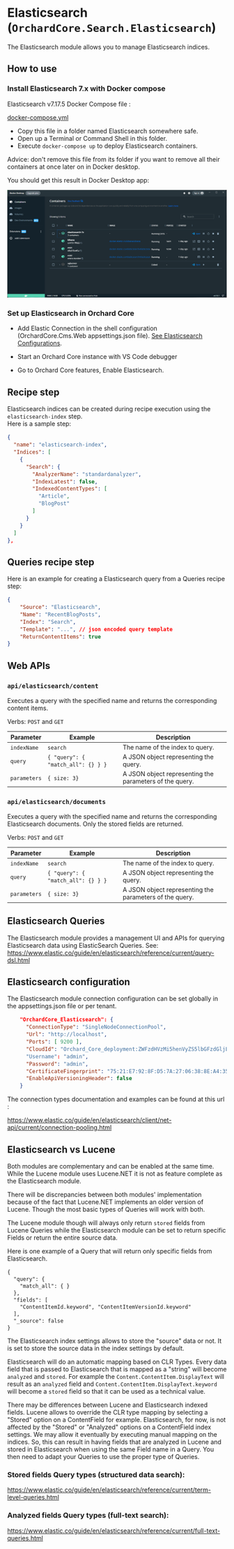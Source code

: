 # Elasticsearch (`OrchardCore.Search.Elasticsearch`)

The Elasticsearch module allows you to manage Elasticsearch indices.

## How to use

### Install Elasticsearch 7.x with Docker compose

Elasticsearch v7.17.5 Docker Compose file : 

[docker-compose.yml](docker-compose.yml)

- Copy this file in a folder named Elasticsearch somewhere safe.
- Open up a Terminal or Command Shell in this folder.
- Execute `docker-compose up` to deploy Elasticsearch containers.

Advice: don't remove this file from its folder if you want to remove all their containers at once later on in Docker desktop.

You should get this result in Docker Desktop app: 

![Elasticsearch docker containers](images/elasticsearch-docker.png)

### Set up Elasticsearch in Orchard Core

- Add Elastic Connection in the shell configuration (OrchardCore.Cms.Web appsettings.json file). [See Elasticsearch Configurations](#Elasticsearch-configuration).

- Start an Orchard Core instance with VS Code debugger
- Go to Orchard Core features, Enable Elasticsearch.

## Recipe step

Elasticsearch indices can be created during recipe execution using the `elasticsearch-index` step.  
Here is a sample step:

```json
{
  "name": "elasticsearch-index",
  "Indices": [
    {
      "Search": {
        "AnalyzerName": "standardanalyzer",
        "IndexLatest": false,
        "IndexedContentTypes": [
          "Article",
          "BlogPost"
        ]
      }
    }
  ]
},
```

## Queries recipe step

Here is an example for creating a Elasticsearch query from a Queries recipe step:

```json
{
    "Source": "Elasticsearch",
    "Name": "RecentBlogPosts",
    "Index": "Search",
    "Template": "...", // json encoded query template
    "ReturnContentItems": true
}
```

## Web APIs

### `api/elasticsearch/content`

Executes a query with the specified name and returns the corresponding content items.

Verbs: `POST` and `GET`

| Parameter | Example | Description |
| --------- | ---- |------------ |
| `indexName` | `search` | The name of the index to query. |
| `query` | `{ "query": { "match_all": {} } }` | A JSON object representing the query. |
| `parameters` | `{ size: 3}` | A JSON object representing the parameters of the query. |

### `api/elasticsearch/documents`

Executes a query with the specified name and returns the corresponding Elasticsearch documents. Only the stored fields are returned.

Verbs: `POST` and `GET`

| Parameter | Example | Description |
| --------- | ---- |------------ |
| `indexName` | `search` | The name of the index to query. |
| `query` | `{ "query": { "match_all": {} } }` | A JSON object representing the query. |
| `parameters` | `{ size: 3}` | A JSON object representing the parameters of the query. |

## Elasticsearch Queries

The Elasticsearch module provides a management UI and APIs for querying Elasticsearch data using ElasticSearch Queries.
See: https://www.elastic.co/guide/en/elasticsearch/reference/current/query-dsl.html

## Elasticsearch configuration

The Elasticsearch module connection configuration can be set globally in the appsettings.json file or per tenant.

```json
    "OrchardCore_Elasticsearch": {
      "ConnectionType": "SingleNodeConnectionPool",
      "Url": "http://localhost",
      "Ports": [ 9200 ],
      "CloudId": "Orchard_Core_deployment:ZWFzdHVzMi5henVyZS5lbGFzdGljLWNsb3VkLmNvbTo0NDMkNmMxZGQ4YzBrQ2Y2NDI5ZDkyNzc1MTUxN2IyYjZkYTgkMTJmMjA1MzBlOTU0NDgyNDlkZWVmZWYzNmZlY2Q5Yjc="
      "Username": "admin",
      "Password": "admin",
      "CertificateFingerprint": "75:21:E7:92:8F:D5:7A:27:06:38:8E:A4:35:FE:F5:17:D7:37:F4:DF:F0:9A:D2:C0:C4:B6:FF:EE:D1:EA:2B:A7",
      "EnableApiVersioningHeader": false
    }
```

The connection types documentation and examples can be found at this url : 

https://www.elastic.co/guide/en/elasticsearch/client/net-api/current/connection-pooling.html

## Elasticsearch vs Lucene

Both modules are complementary and can be enabled at the same time.
While the Lucene module uses Lucene.NET it is not as feature complete as the Elasticsearch module.

There will be discrepancies between both modules' implementation because of the fact that Lucene.NET implements an older version of Lucene. Though the most basic types of Queries will work with both.

The Lucene module though will always only return `stored` fields from Lucene Queries while the Elasticsearch module can be set to return specific Fields or return the entire source data.

Here is one example of a Query that will return only specific fields from Elasticsearch.

```
{
  "query": {
    "match_all": { }
  },
  "fields": [
    "ContentItemId.keyword", "ContentItemVersionId.keyword"
  ],
  "_source": false
}
```

The Elasticsearch index settings allows to store the "source" data or not. It is set to store the source data in the index settings by default.

Elasticsearch will do an automatic mapping based on CLR Types. Every data field that is passed to Elasticsearch that is mapped as a "string" will become `analyzed` and `stored`. For example the `Content.ContentItem.DisplayText` will result as an `analyzed` field and `Content.ContentItem.DisplayText.keyword` will become a `stored` field so that it can be used as a technical value.

There may be differences between Lucene and Elasticsearch indexed fields. Lucene allows to override the CLR type mapping by selecting a "Stored" option on a ContentField for example. Elasticsearch, for now, is not affected by the "Stored" or "Analyzed" options on a ContentField index settings. We may allow it eventually by executing manual mapping on the indices. So, this can result in having fields that are analyzed in Lucene and stored in Elasticsearch when using the same Field name in a Query. You then need to adapt your Queries to use the proper type of Queries.

### Stored fields Query types (structured data search):

https://www.elastic.co/guide/en/elasticsearch/reference/current/term-level-queries.html

### Analyzed fields Query types (full-text search): 

https://www.elastic.co/guide/en/elasticsearch/reference/current/full-text-queries.html


